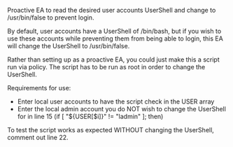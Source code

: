 Proactive EA to read the desired user accounts UserShell and change to /usr/bin/false to prevent login.

By default, user accounts have a UserShell of /bin/bash, but if you wish to use these accounts while preventing them from being able to login, this EA will change the UserShell to /usr/bin/false.

Rather than setting up as a proactive EA, you could just make this a script run via policy.  The script has to be run as root in order to change the UserShell.

Requirements for use:
* Enter local user accounts to have the script check in the USER array
* Enter the local admin account you do NOT wish to change the UserShell for in line 15 (if [ "${USER[$i]}" != "ladmin" ]; then)

To test the script works as expected WITHOUT changing the UserShell, comment out line 22.
